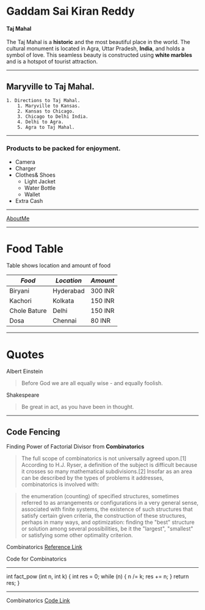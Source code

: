# Gaddam Sai Kiran Reddy
#### Taj Mahal

The Taj Mahal is a **historic** and the most beautiful place in the world. The cultural monument is located in Agra, Uttar Pradesh, **India**, and holds a symbol of love. This seamless beauty is constructed using **white marbles** and is a hotspot of tourist attraction.

---
## Maryville to Taj Mahal.
    1. Directions to Taj Mahal.
        1. Maryville to Kansas.
        2. Kansas to Chicago.
        3. Chicago to Delhi India.
        4. Delhi to Agra.
        5. Agra to Taj Mahal.
---
 ### Products to be packed for enjoyment.
* Camera
* Charger
*  Clothes& Shoes
    * Light Jacket
    * Water Bottle
    * Wallet
* Extra Cash
---

[AboutMe](AboutMe.md)

---

# Food Table

Table shows location and amount of food

| *Food*                  | *Location*        | *Amount*           |
| ----------------------- | ----------------- | ------------------ |
| Biryani                 | Hyderabad         | 300 INR            |
| Kachori                 | Kolkata           | 150 INR            |
| Chole Bature            | Delhi             | 150 INR            |
| Dosa                    | Chennai           | 80 INR             |

---

# Quotes

Albert Einstein

> Before God we are all equally wise - and equally foolish.

Shakespeare

> Be great in act, as you have been in thought.

---

## Code Fencing

Finding Power of Factorial Divisor from **Combinatorics**

> The full scope of combinatorics is not universally agreed upon.[1] According to H.J. Ryser, a definition of the subject is difficult because it crosses so many mathematical subdivisions.[2] Insofar as an area can be described by the types of problems it addresses, combinatorics is involved with:

> the enumeration (counting) of specified structures, sometimes referred to as arrangements or configurations in a very general sense, associated with finite systems,
> the existence of such structures that satisfy certain given criteria,
> the construction of these structures, perhaps in many ways, and
> optimization: finding the "best" structure or solution among several possibilities, be it the "largest", "smallest" or satisfying some other optimality criterion.

Combinatorics [Reference Link](https://en.wikipedia.org/wiki/Combinatorics)

Code for Combinatorics

---

int fact_pow (int n, int k) 
{
   int res = 0;
   while (n) 
{
   n /= k;
   res += n;
}
   return res;
}

---

Combinatorics [Code Link](https://cp-algorithms.com/algebra/factorial-divisors.html)






